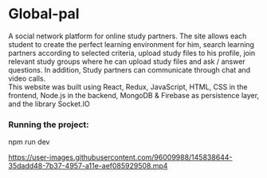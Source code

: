 # Global-pal
A social network platform for online study partners. The site allows each student to create the perfect learning environment for him, search learning partners according to selected criteria, upload study files to his profile, join relevant study groups where he can upload study files and ask / answer questions. In addition, Study partners can communicate through chat and video calls.
<br />
This website was built using React, Redux, JavaScript, HTML, CSS in the frontend, Node.js in the backend, MongoDB & Firebase as persistence layer, and the library Socket.IO 
### Running the project:
 npm run dev



https://user-images.githubusercontent.com/96009988/145838644-35dadd48-7b37-4957-a11e-aef085929508.mp4

